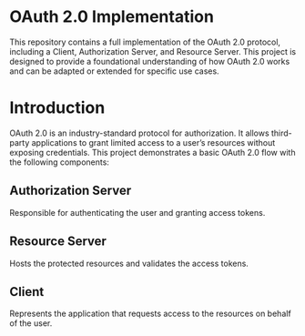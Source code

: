 # OAuth 2.0 Implementation
This repository contains a full implementation of the OAuth 2.0 protocol, including a Client, Authorization Server, and Resource Server. This project is designed to provide a foundational understanding of how OAuth 2.0 works and can be adapted or extended for specific use cases.
# Introduction
OAuth 2.0 is an industry-standard protocol for authorization. It allows third-party applications to grant limited access to a user’s resources without exposing credentials. This project demonstrates a basic OAuth 2.0 flow with the following components:

## Authorization Server
Responsible for authenticating the user and granting access tokens.
## Resource Server
 Hosts the protected resources and validates the access tokens.
## Client
 Represents the application that requests access to the resources on behalf of the user.

